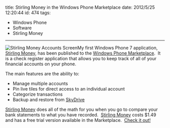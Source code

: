 title: Stirling Money in the Windows Phone Marketplace
date: 2012/5/25 12:20:44
id: 474
tags:
- Windows Phone
- Software
- Stirling Money
---
![Stirling Money Accounts Screen](http://www.s-church.net/journal_images/Windows-Live-Writer/Stirling-Money-in-the-Windows-Phone-Mark_ECE5/ScreenshotAccounts_c8e1fec1-955c-479d-a710-cdcfe41b8bb8.png "Stirling Money Accounts Screen")My first Windows Phone 7 application, [Stirling Money](http://www.s-church.net/StirlingMoney/WindowsPhone), has been published to the [Windows Phone Marketplace](http://windowsphone.com/s?appid=c81aa8df-5dd6-4afe-b0eb-58a824581535).  It is a check register application that allows you to keep track of all of your financial accounts on your phone.

The main features are the ability to:

*   Manage multiple accounts
*   Pin live tiles for direct access to an individual account
*   Categorize transactions
*   Backup and restore from [SkyDrive](http://skydrive.live.com)

[Stirling Money](http://www.s-church.net/StirlingMoney/WindowsPhone) does all of the math for you when you go to compare your bank statements to what you have recorded.  [Stirling Money](http://www.s-church.net/StirlingMoney/WindowsPhone) costs $1.49 and has a free trial version available in the Marketplace.  [Check it out!](http://windowsphone.com/s?appid=c81aa8df-5dd6-4afe-b0eb-58a824581535)